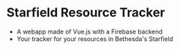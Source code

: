# Starfield Resource Tracker
* A webapp made of Vue.js with a Firebase backend
* Your tracker for your resources in Bethesda's Starfield